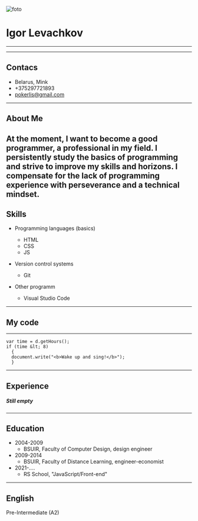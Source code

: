 ![foto](https://sun9-60.userapi.com/impg/c858420/v858420746/1487e0/HTog9vWpij8.jpg?size=736x660&quality=96&sign=4192f384970ac7cad847e8f8aea2cf88&type=album)
# Igor Levachkov 
---
---
## Contacs
* Belarus, Mink
* +375297721893
* pokerlis@gmail.com
---
## About Me
At the moment, I want to become a good programmer, a professional in my field. I persistently study the basics of programming and strive to improve my skills and horizons. I compensate for the lack of programming experience with perseverance and a technical mindset.
---
## Skills
* Programming languages (basics)
   * HTML
   * CSS
   * JS
   
* Version control systems
   * Git

* Other programm
   * Visual Studio Code
---
## My code
---
```var d = new Date();
var time = d.getHours();
if (time &lt; 8)
  {
  document.write("<b>Wake up and sing!</b>");
  }
```
---
## Experience
##### Still empty
---
## Education
* 2004-2009
    * BSUIR, Faculty of Computer Design, design engineer
* 2009-2014
    * BSUIR, Faculty of Distance Learning, engineer-economist
* 2021-....
    * RS School, "JavaScript/Front-end"
---
## English
Pre-Intermediate (A2)